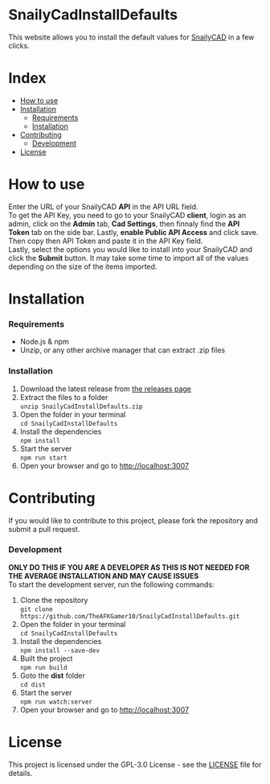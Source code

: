 # SnailyCadInstallDefaults

This website allows you to install the default values for [SnailyCAD](https://snailycad.org/) in a few clicks.

# Index

-   [How to use](#how-to-use)
-   [Installation](#installation)
    -   [Requirements](#requirements)
    -   [Installation](#installing)
-   [Contributing](#contributing)
    -   [Development](#development)
-   [License](#license)

<h1 id="how-to-use">How to use</h1>
Enter the URL of your SnailyCAD <b>API</b> in the API URL field.<br />
To get the API Key, you need to go to your SnailyCAD <b>client</b>, login as an admin, click on the <b>Admin</b> tab, <b>Cad Settings</b>, then finnaly find the <b>API Token</b> tab on the side bar. Lastly, <b>enable Public API Access</b> and click save. Then copy then API Token and paste it in the API Key field.<br />
Lastly, select the options you would like to install into your SnailyCAD and click the <b>Submit</b> button. It may take some time to import all of the values depending on the size of the items imported.

<h1 id="installation">Installation</h1>
<h3 id="requirements">Requirements</h3>
<ul>
    <li>Node.js & npm</li>
    <li>Unzip, or any other archive manager that can extract .zip files</li>
</ul>
<h3 id="installing">Installation</h3>
<ol>
  <li>Download the latest release from <a href="https://github.com/TheAFKGamer10/SnailyCadInstallDefaults/releases">the releases page</a></li>
    <li>Extract the files to a folder<br />
        <code>unzip SnailyCadInstallDefaults.zip</code></li>
    <li>Open the folder in your terminal<br />
        <code>cd SnailyCadInstallDefaults</code></li>
    <li>Install the dependencies<br />
        <code>npm install</code></li>
    <li>Start the server<br />
        <code>npm run start</code></li>
    <li>Open your browser and go to <a href="http://localhost:3007">http://localhost:3007</a></li>
</ol>

<h1 id="contributing">Contributing</h1>
If you would like to contribute to this project, please fork the repository and submit a pull request.
<h3 id="development">Development</h3>
<b>ONLY DO THIS IF YOU ARE A DEVELOPER AS THIS IS NOT NEEDED FOR THE AVERAGE INSTALLATION AND MAY CAUSE ISSUES</b><br />
To start the development server, run the following commands:
<ol>
    <li>Clone the repository<br />
        <code>git clone https://github.com/TheAFKGamer10/SnailyCadInstallDefaults.git</code></li>
    <li>Open the folder in your terminal<br />
        <code>cd SnailyCadInstallDefaults</code></li>
    <li>Install the dependencies<br />
        <code>npm install --save-dev</code></li>
    <li>Built the project<br />
        <code>npm run build</code></li>
        <li>Goto the <b>dist</b> folder<br />
        <code>cd dist</code></li>
    <li>Start the server<br />
        <code>npm run watch:server</code></li>
    <li>Open your browser and go to <a href="http://localhost:3007">http://localhost:3007</a></li>
</ol>

<h1 id="license">License</h1>
This project is licensed under the GPL-3.0 License - see the <a href="?tab=GPL-3.0-1-ov-file#readme">LICENSE</a> file for details.